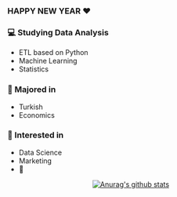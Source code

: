### HAPPY NEW YEAR :heart:
### :computer: Studying Data Analysis
+ ETL based on Python
+ Machine Learning
+ Statistics
### :pencil: Majored in
+ Turkish
+ Economics
### :star2: Interested in
+ Data Science
+ Marketing
+ :musical_note:


<div align=center>
	
[![Anurag's github stats](https://github-readme-stats.vercel.app/api?username=hanna-joo&show_icons=true&theme=gruvbox)](https://github.com/anuraghazra/github-readme-stats)

</div>
